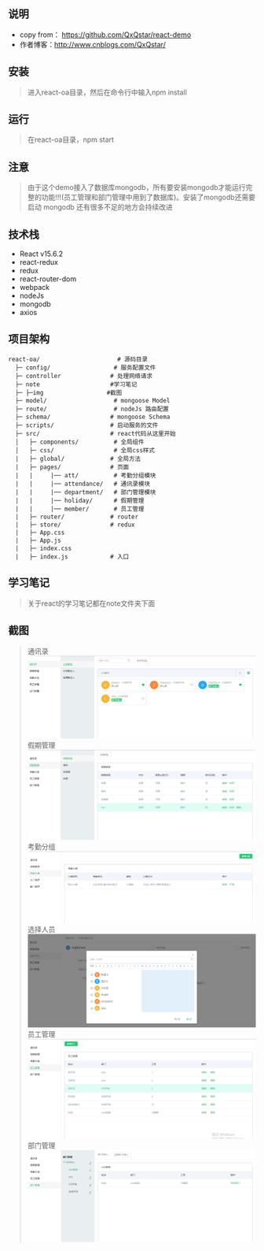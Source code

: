 ## 说明
* copy from： https://github.com/QxQstar/react-demo
* 作者博客：http://www.cnblogs.com/QxQstar/

## 安装
> 进入react-oa目录，然后在命令行中输入npm install
## 运行
> 在react-oa目录，npm start
## 注意
> 由于这个demo接入了数据库mongodb，所有要安装mongodb才能运行完整的功能!!!(员工管理和部门管理中用到了数据库)。安装了mongodb还需要启动
  mongodb
> 还有很多不足的地方会持续改进
## 技术栈
* React v15.6.2
* react-redux
* redux
* react-router-dom
* webpack
* nodeJs
* mongodb
* axios
## 项目架构
```
react-oa/                      # 源码目录
  ├─ config/                  # 服务配置文件
  ├─ controller              # 处理网络请求
  ├─ note                    #学习笔记
  ├─ ├─img                  #截图
  ├─ model/                   # mongoose Model
  ├─ route/                   # nodeJs 路由配置
  ├─ schema/                 # mongoose Schema
  ├─ scripts/                # 启动服务的文件
  ├─ src/                    # react代码从这里开始
  │   ├─ components/          # 全局组件
  │   ├─ css/                 # 全局css样式
  |   ├─ global/             # 全局方法
  |   ├─ pages/              # 页面
  |   |     |── att/          # 考勤分组模块
  |   |     |── attendance/   # 通讯录模块
  |   |     |── department/   # 部门管理模块
  |   |     |── holiday/      # 假期管理
  |   |     |── member/       # 员工管理
  |   ├─ router/             # router
  |   ├─ store/              # redux
  |   ├─ App.css
  |   ├─ App.js
  |   ├─ index.css
  |   ├─ index.js            # 入口

```

## 学习笔记
> 关于react的学习笔记都在note文件夹下面
## 截图
> 通讯录
![通讯录-公司职员列表截图](./note/img/addressBook.png)
> 假期管理
![假期管理-假期类型列表截图](./note/img/holiday.png)
> 考勤分组
![考勤分组-分组列表截图](./note/img/group.png)
> 选择人员
![选择人员弹窗](./note/img/addGroup.png)
> 员工管理
![员工列表](./note/img/member.png)
> 部门管理
![部门管理列表](./note/img/dept.png)
